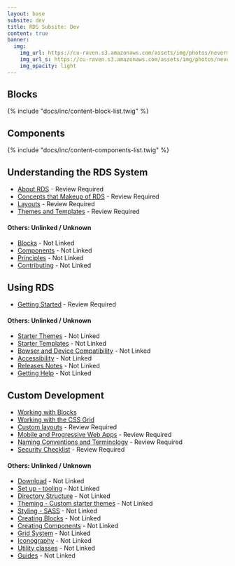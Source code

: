 ```yaml
---
layout: base
subsite: dev
title: RDS Subsite: Dev
content: true
banner:
  img:
    img_url: https://cu-raven.s3.amazonaws.com/assets/img/photos/nevermore.jpg
    img_url_s: https://cu-raven.s3.amazonaws.com/assets/img/photos/nevermore-s.jpg
    img_opacity: light
---
```


## Blocks

{% include "docs/inc/content-block-list.twig" %}

## Components

{% include "docs/inc/content-components-list.twig" %}

## Understanding the RDS System

- [About RDS](understanding-rds/about-rds) - Review Required
- [Concepts that Makeup of RDS](understanding-rds/concepts-makeup) - Review Required
- [Layouts](understanding-rds/layouts/) - Review Required
- [Themes and Templates](understanding-rds/themes-templates/) - Review Required

#### Others: Unlinked / Unknown

- [Blocks](#) - Not Linked
- [Components](#) - Not Linked
- [Principles](#) - Not Linked
- [Contributing](#) - Not Linked

## Using RDS

- [Getting Started](using-rds/getting-started/) - Review Required

#### Others: Unlinked / Unknown

- [Starter Themes](using-rds/#) - Not Linked
- [Starter Templates](using-rds/#) - Not Linked
- [Bowser and Device Compatibility](using-rds/#) - Not Linked
- [Accessibility](using-rds/accessibility/) - Not Linked
- [Releases Notes](using-rds/#) - Not Linked
- [Getting Help](using-rds/#) - Not Linked

## Custom Development

- [Working with Blocks](custom-development/blocks)
- [Working with the CSS Grid](custom-development/grid)
- [Custom layouts](custom-development/layouts/) - Review Required
- [Mobile and Progressive Web Apps](custom-development/mobile/) - Review Required
- [Naming Conventions and Terminology](custom-development/naming/) - Review Required
- [Security Checklist](custom-development/security/) - Review Required


#### Others: Unlinked / Unknown

- [Download](custom-development/#) - Not Linked
- [Set up - tooling](custom-development/#) - Not Linked
- [Directory Structure](custom-development/#) - Not Linked
- [Theming - Custom starter themes](custom-development/#) - Not Linked
- [Styling - SASS](custom-development/#) - Not Linked
- [Creating Blocks](custom-development/#) - Not Linked
- [Creating Components](custom-development/#) - Not Linked
- [Grid System](custom-development/#) - Not Linked
- [Iconography](custom-development/#) - Not Linked
- [Utility classes](custom-development/#) - Not Linked
- [Guides](custom-development/#) - Not Linked
